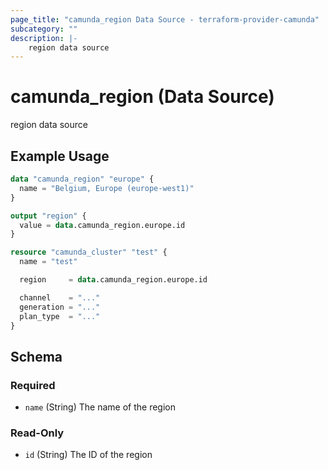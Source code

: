 ```yaml
---
page_title: "camunda_region Data Source - terraform-provider-camunda"
subcategory: ""
description: |-
    region data source
---
```


# camunda_region (Data Source)

region data source

## Example Usage

```terraform
data "camunda_region" "europe" {
  name = "Belgium, Europe (europe-west1)"
}

output "region" {
  value = data.camunda_region.europe.id
}
```

```tf
resource "camunda_cluster" "test" {
  name = "test"

  region     = data.camunda_region.europe.id

  channel    = "..."
  generation = "..."
  plan_type  = "..."
}
```

<!-- schema generated by tfplugindocs -->
## Schema

### Required

- `name` (String) The name of the region

### Read-Only

- `id` (String) The ID of the region
